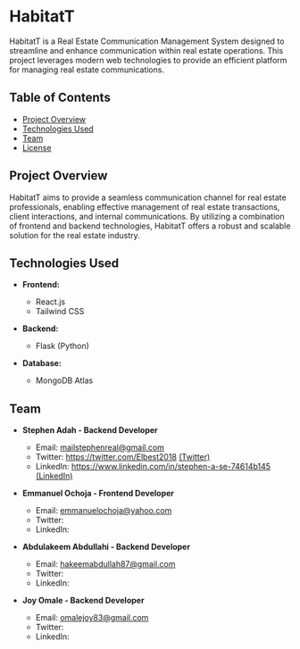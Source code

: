 # HabitatT

HabitatT is a Real Estate Communication Management System designed to streamline and enhance communication within real estate operations. This project leverages modern web technologies to provide an efficient platform for managing real estate communications.

## Table of Contents

- [Project Overview](#project-overview)
- [Technologies Used](#technologies-used)
- [Team](#team)
- [License](#license)

## Project Overview

HabitatT aims to provide a seamless communication channel for real estate professionals, enabling effective management of real estate transactions, client interactions, and internal communications. By utilizing a combination of frontend and backend technologies, HabitatT offers a robust and scalable solution for the real estate industry.

## Technologies Used

- **Frontend:**
  - React.js
  - Tailwind CSS

- **Backend:**
  - Flask (Python)

- **Database:**
  - MongoDB Atlas

## Team
- **Stephen Adah - Backend Developer**
  - Email: mailstephenreal@gmail.com
  - Twitter: https://twitter.com/Elbest2018 <a href="https://twitter.com/Elbest2018"> (Twitter) </a>
  - LinkedIn: https://www.linkedin.com/in/stephen-a-se-74614b145 <a href="https://www.linkedin.com/in/stephen-a-se-74614b145"> (LinkedIn) </a>

- **Emmanuel Ochoja - Frontend Developer**
  - Email: emmanuelochoja@yahoo.com
  - Twitter:
  - LinkedIn:

- **Abdulakeem Abdullahi - Backend Developer**
  - Email: hakeemabdullah87@gmail.com
  - Twitter:
  - LinkedIn:

- **Joy Omale - Backend Developer**
  - Email: omalejoy83@gmail.com
  - Twitter:
  - LinkedIn:
